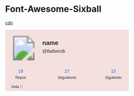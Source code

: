 # Font-Awesome-Sixball


<a href="https://cdn.jsdelivr.net/gh/Ballwictb/font-awesome-six@main/six-rp/css/all.min.css">cdn</a>

![](data:image/svg+xml,%0A%20%20%20%20%20%20%20%20%20%20%20%20%3Csvg%20xmlns%3D%22http%3A%2F%2Fwww.w3.org%2F2000%2Fsvg%22%20width%3D%22400%22%20height%3D%22200%22%3E%0A%20%20%20%20%20%20%20%20%20%20%20%20%20%20%20%20%3Crect%20width%3D%22400%22%20height%3D%22200%22%20fill%3D%22%23f5e0e0%22%2F%3E%0A%20%20%20%20%20%20%20%20%20%20%20%20%20%20%20%20%3Cimage%20href%3D%22https%3A%2F%2Favatars.githubusercontent.com%2Fu%2F104717038%3Fv%3D4%22%20x%3D%2220%22%20y%3D%2220%22%20height%3D%2280%22%20width%3D%2280%22%2F%3E%0A%20%20%20%20%20%20%20%20%20%20%20%20%20%20%20%20%3Ctext%20x%3D%22120%22%20y%3D%2250%22%20fill%3D%22%2324292e%22%20font-family%3D%22Arial%22%20font-size%3D%2220%22%20font-weight%3D%22bold%22%3Ename%3C%2Ftext%3E%0A%20%20%20%20%20%20%20%20%20%20%20%20%20%20%20%20%3Ctext%20x%3D%22120%22%20y%3D%2275%22%20fill%3D%22%2324292e%22%20font-family%3D%22Arial%22%20font-size%3D%2215%22%3E%40Ballwictb%3C%2Ftext%3E%0A%20%20%20%20%20%20%20%20%20%20%20%20%20%20%20%20%3Ctext%20x%3D%2250%22%20y%3D%22140%22%20fill%3D%22%230366d6%22%20font-family%3D%22Arial%22%20font-size%3D%2214%22%20text-anchor%3D%22middle%22%3E19%3C%2Ftext%3E%0A%20%20%20%20%20%20%20%20%20%20%20%20%20%20%20%20%3Ctext%20x%3D%2250%22%20y%3D%22160%22%20fill%3D%22%2324292e%22%20font-family%3D%22Arial%22%20font-size%3D%2212%22%20text-anchor%3D%22middle%22%3ERepos%3C%2Ftext%3E%0A%20%20%20%20%20%20%20%20%20%20%20%20%20%20%20%20%3Ctext%20x%3D%22200%22%20y%3D%22140%22%20fill%3D%22%230366d6%22%20font-family%3D%22Arial%22%20font-size%3D%2214%22%20text-anchor%3D%22middle%22%3E27%3C%2Ftext%3E%0A%20%20%20%20%20%20%20%20%20%20%20%20%20%20%20%20%3Ctext%20x%3D%22200%22%20y%3D%22160%22%20fill%3D%22%2324292e%22%20font-family%3D%22Arial%22%20font-size%3D%2212%22%20text-anchor%3D%22middle%22%3ESeguidores%3C%2Ftext%3E%0A%20%20%20%20%20%20%20%20%20%20%20%20%20%20%20%20%3Ctext%20x%3D%22350%22%20y%3D%22140%22%20fill%3D%22%230366d6%22%20font-family%3D%22Arial%22%20font-size%3D%2214%22%20text-anchor%3D%22middle%22%3E13%3C%2Ftext%3E%0A%20%20%20%20%20%20%20%20%20%20%20%20%20%20%20%20%3Ctext%20x%3D%22350%22%20y%3D%22160%22%20fill%3D%22%2324292e%22%20font-family%3D%22Arial%22%20font-size%3D%2212%22%20text-anchor%3D%22middle%22%3ESiguiendo%3C%2Ftext%3E%0A%20%20%20%20%20%20%20%20%20%20%20%20%20%20%20%20%3Ctext%20x%3D%2220%22%20y%3D%22190%22%20fill%3D%22%2324292e%22%20font-family%3D%22Arial%22%20font-size%3D%2212%22%3EHola%20%F0%9F%96%96%0A%3C%2Ftext%3E%0A%20%20%20%20%20%20%20%20%20%20%20%20%3C%2Fsvg%3E%0A%20%20%20%20%20%20%20%20%20%20%20%20)
